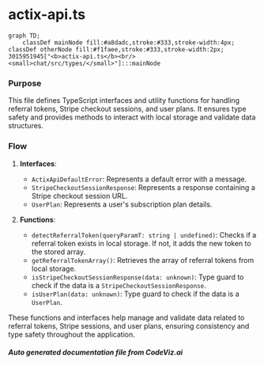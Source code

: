 # actix-api.ts

```mermaid
graph TD;
    classDef mainNode fill:#a8dadc,stroke:#333,stroke-width:4px;
classDef otherNode fill:#f1faee,stroke:#333,stroke-width:2px;
3015951945["<b>actix-api.ts</b><br/><small>chat/src/types/</small>"]:::mainNode

```
### Purpose
This file defines TypeScript interfaces and utility functions for handling referral tokens, Stripe checkout sessions, and user plans. It ensures type safety and provides methods to interact with local storage and validate data structures.

### Flow
1. **Interfaces**:
   - `ActixApiDefaultError`: Represents a default error with a message.
   - `StripeCheckoutSessionResponse`: Represents a response containing a Stripe checkout session URL.
   - `UserPlan`: Represents a user's subscription plan details.

2. **Functions**:
   - `detectReferralToken(queryParamT: string | undefined)`: Checks if a referral token exists in local storage. If not, it adds the new token to the stored array.
   - `getReferralTokenArray()`: Retrieves the array of referral tokens from local storage.
   - `isStripeCheckoutSessionResponse(data: unknown)`: Type guard to check if the data is a `StripeCheckoutSessionResponse`.
   - `isUserPlan(data: unknown)`: Type guard to check if the data is a `UserPlan`.

These functions and interfaces help manage and validate data related to referral tokens, Stripe sessions, and user plans, ensuring consistency and type safety throughout the application.

##### Auto generated documentation file from CodeViz.ai
